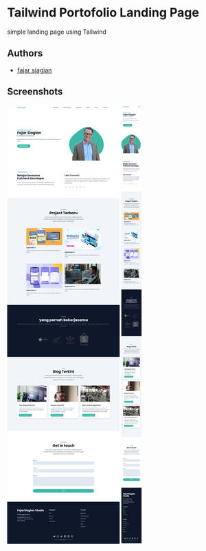 # Tailwind Portofolio Landing Page

simple landing page using Tailwind

## Authors

- [fajar siagian](https://www.github.com/fajar7xx)

## Screenshots

![web Screenshot](screenshot/desktop.png)
![Mobile Screenshot](screenshot/mobile.png)
